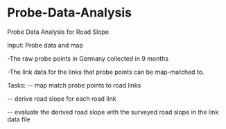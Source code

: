 # Probe-Data-Analysis
Probe Data Analysis for Road Slope

Input: Probe data and map

 -The raw probe points in Germany collected in 9 months

 -The link data for the links that probe points can be map-matched to.

Tasks:
 -- map match probe points to road links

 -- derive road slope for each road link
  
 -- evaluate the derived road slope with the surveyed road slope in the link data file
